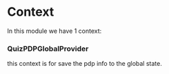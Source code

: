 # Context

In this module we have 1 context:

### QuizPDPGlobalProvider
this context is for save the pdp info to the global state.